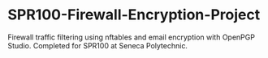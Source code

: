 # SPR100-Firewall-Encryption-Project
Firewall traffic filtering using nftables and email encryption with OpenPGP Studio. Completed for SPR100 at Seneca Polytechnic.
